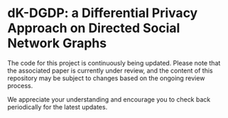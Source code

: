 # dK-DGDP: a Differential Privacy Approach on Directed Social Network Graphs



The code for this project is continuously being updated. Please note that the associated paper is currently under review, and the content of this repository may be subject to changes based on the ongoing review process.

We appreciate your understanding and encourage you to check back periodically for the latest updates.
